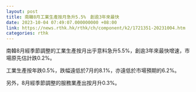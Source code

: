 ```yaml
---
layout: post
title: 南韓8月工業生產按月急升5.5%　創逾3年來最快
date: 2023-10-04 07:49:07.000000000 +08:00
link: https://news.rthk.hk/rthk/ch/component/k2/1721351-20231004.htm
categories: rthk
---
```


南韓8月經季節調整的工業生產按月出乎意料急升5.5%，創逾3年來最快增速，市場原先估計跌0.2%。

工業生產按年跌0.5%，跌幅遠低於7月的8.1%，亦遠低於市場預期的6.2%。

另外，8月經季節調整的服務業產出按月升0.3%。
